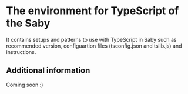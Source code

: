 # The environment for TypeScript of the Saby

It contains setups and patterns to use with TypeScript in Saby such as recommended version, configuartion files (tsconfig.json and tslib.js) and instructions.

## Additional information

Coming soon :)